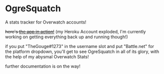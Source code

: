 # OgreSquatch
A stats tracker for Overwatch accounts!

~~here's [the app in action!](https://ogre-squatch.herokuapp.com/)~~ (my Heroku Account exploded, I'm currently working on getting everything back up and running though!)

if you put "TheGouge#1273" in the username slot and put "Battle.net" for the platform dropdown, 
you'll get to see OgreSquatch in all of its glory, with the help of my abysmal Overwatch Stats!

further documentation is on the way!
